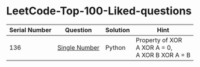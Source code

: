 # LeetCode-Top-100-Liked-questions



| Serial Number  | Question | Solution | Hint
| ------------- | ------------- | ------------- | ------------- |
| 136 | <a href=https://leetcode.com/problems/single-number/>Single Number</a>  | Python | Property of XOR <br> A XOR A = 0, <br> A XOR B XOR A = B |
